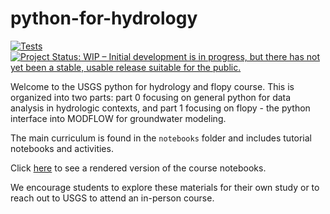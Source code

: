 # python-for-hydrology

[![Tests](https://github.com/aleaf/python-for-hydrology/actions/workflows/test.yaml/badge.svg)](https://github.com/aleaf/python-for-hydrology/actions/workflows/test.yaml)
[![Project Status: WIP – Initial development is in progress, but there has not yet been a stable, usable release suitable for the public.](https://www.repostatus.org/badges/latest/wip.svg)](https://www.repostatus.org/#wip)

Welcome to the USGS python for hydrology and flopy course. This is organized into two parts: part 0 focusing on general python for data analysis in hydrologic contexts, and part 1 focusing on flopy - the python interface into MODFLOW for groundwater modeling.

The main curriculum is found in the `notebooks` folder and includes tutorial notebooks and activities.

Click [here](https://doi-usgs.github.io/python-for-hydrology/latest/) to see a rendered version of the course notebooks.

We encourage students to explore these materials for their own study or to reach out to USGS to attend an in-person course.

